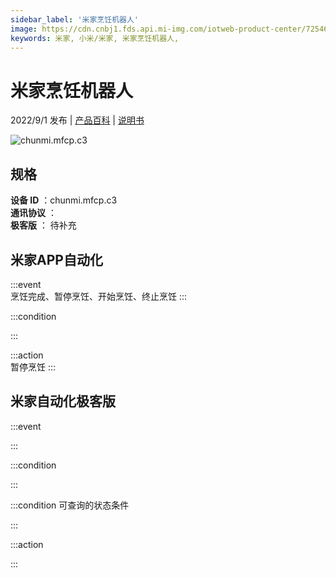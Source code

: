 ```yaml
---
sidebar_label: '米家烹饪机器人'
image: https://cdn.cnbj1.fds.api.mi-img.com/iotweb-product-center/7254639055fbf7db2e1ff0b2182237e5_1642150747369.png?GalaxyAccessKeyId=AKVGLQWBOVIRQ3XLEW&Expires=9223372036854775807&Signature=rR2ysV2xAFAsb4i3+Pp+gH6GuAU=
keywords: 米家, 小米/米家, 米家烹饪机器人, 
---
```

# 米家烹饪机器人

2022/9/1 发布 | [产品百科](https://home.mi.com/webapp/content/baike/product/index.html?model=chunmi.mfcp.c3/) | [说明书](https://home.mi.com/views/introduction.html?model=chunmi.mfcp.c3&region=cn)

![chunmi.mfcp.c3](https://cdn.cnbj1.fds.api.mi-img.com/iotweb-product-center/7254639055fbf7db2e1ff0b2182237e5_1642150747369.png?GalaxyAccessKeyId=AKVGLQWBOVIRQ3XLEW&Expires=9223372036854775807&Signature=rR2ysV2xAFAsb4i3+Pp+gH6GuAU=)

## 规格  
> 
**设备 ID** ：chunmi.mfcp.c3  
**通讯协议** ：  
**极客版**  ： 待补充 


## 米家APP自动化  

:::event  
烹饪完成、暂停烹饪、开始烹饪、终止烹饪
:::

:::condition  

:::

:::action   
暂停烹饪
:::

## 米家自动化极客版  

:::event  

:::

:::condition  

:::

:::condition 可查询的状态条件  

:::

:::action  

:::

        
